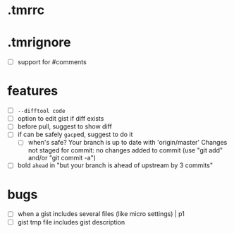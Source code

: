 # .tmrrc
# .tmrignore
- [ ] support for #comments

# features
- [ ] `--difftool code`
- [ ] option to edit gist if diff exists
- [ ] before pull, suggest to show diff
- [ ] if can be safely `gacp`ed, suggest to do it
  - [ ] when's safe? 
        Your branch is up to date with 'origin/master'
        Changes not staged for commit:
        no changes added to commit (use "git add" and/or "git commit -a")
- [ ] bold `ahead` in "but your branch is ahead of upstream by 3 commits"

# bugs
- [ ] when a gist includes several files (like micro settings) | p1
- [ ] gist tmp file includes gist description